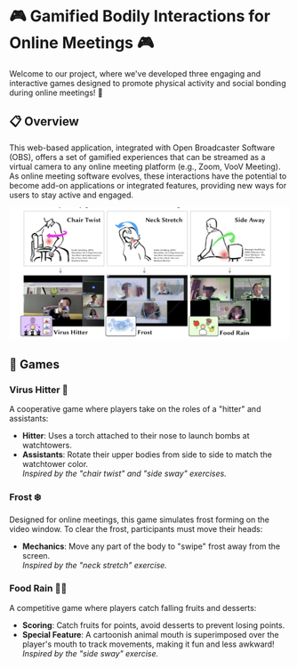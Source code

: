 
# 🎮 Gamified Bodily Interactions for Online Meetings 🎮

Welcome to our project, where we've developed three engaging and interactive games designed to promote physical activity and social bonding during online meetings! 🚀

## 📋 Overview

This web-based application, integrated with Open Broadcaster Software (OBS), offers a set of gamified experiences that can be streamed as a virtual camera to any online meeting platform (e.g., Zoom, VooV Meeting). As online meeting software evolves, these interactions have the potential to become add-on applications or integrated features, providing new ways for users to stay active and engaged. 

![alt text](image-1.png)

## 🎲 Games

### Virus Hitter 🦠
A cooperative game where players take on the roles of a "hitter" and assistants:
- **Hitter**: Uses a torch attached to their nose to launch bombs at watchtowers.
- **Assistants**: Rotate their upper bodies from side to side to match the watchtower color.  
*Inspired by the "chair twist" and "side sway" exercises.*  

### Frost ❄️
Designed for online meetings, this game simulates frost forming on the video window. To clear the frost, participants must move their heads:
- **Mechanics**: Move any part of the body to "swipe" frost away from the screen.  
*Inspired by the "neck stretch" exercise.*  

### Food Rain 🍎🍩
A competitive game where players catch falling fruits and desserts:
- **Scoring**: Catch fruits for points, avoid desserts to prevent losing points.
- **Special Feature**: A cartoonish animal mouth is superimposed over the player's mouth to track movements, making it fun and less awkward!  
*Inspired by the "side sway" exercise.*  

